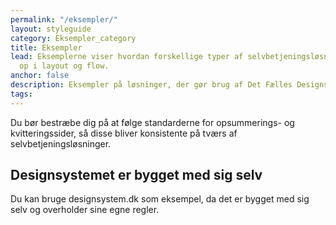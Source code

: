 ```yaml
---
permalink: "/eksempler/"
layout: styleguide
category: Eksempler_category
title: Eksempler
lead: Eksemplerne viser hvordan forskellige typer af selvbetjeningsløsninger kan sættes
  op i layout og flow.
anchor: false
description: Eksempler på løsninger, der gør brug af Det Fælles Designsystem
tags:
---
```


Du bør bestræbe dig på at følge standarderne for opsummerings- og kvitteringssider, så disse bliver konsistente på tværs af selvbetjeningsløsninger.

## Designsystemet er bygget med sig selv
Du kan bruge designsystem.dk som eksempel, da det er bygget med sig selv og overholder sine egne regler.